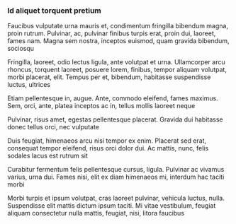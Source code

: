 ### Id aliquet torquent pretium

Faucibus vulputate urna mauris et, condimentum fringilla bibendum magna, proin rutrum. Pulvinar, ac, pulvinar finibus turpis erat, proin dui, laoreet, fames nam. Magna sem nostra, inceptos euismod, quam gravida bibendum, sociosqu

Fringilla, laoreet, odio lectus ligula, ante volutpat et urna. Ullamcorper arcu rhoncus, torquent laoreet, posuere lorem, finibus, tempor aliquam volutpat, morbi placerat, elit. Tempus per et, bibendum, habitasse suspendisse luctus, ultrices

Etiam pellentesque in, augue. Ante, commodo eleifend, fames maximus. Sem, orci, ante, platea inceptos ac in, tellus mollis laoreet neque

Pulvinar, risus amet, egestas pellentesque placerat. Gravida dui habitasse donec tellus orci, nec vulputate

Duis feugiat, himenaeos arcu nisi tempor ex enim. Placerat sed erat, consequat tempor eleifend, risus orci dolor dui. Ac mattis, nunc, felis sodales lacus est rutrum sit

Curabitur fermentum felis pellentesque cursus, ligula. Pulvinar ac vivamus varius, urna dui. Fames nisi, elit ex diam himenaeos mi, interdum hac taciti morbi

Morbi turpis et ipsum volutpat, cras laoreet pulvinar, vehicula luctus, nulla. Suspendisse elit mattis dictum ipsum taciti. Mi vitae vestibulum, feugiat aliquam consectetur nulla mattis, feugiat, nisi, litora faucibus


